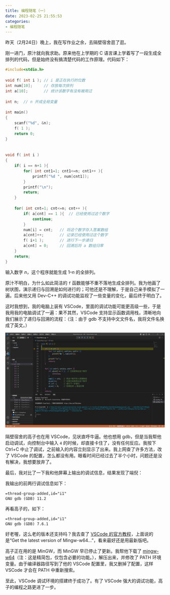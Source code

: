 ```yaml
---
title: 编程随笔（一）
date: 2023-02-25 21:55:53
categories:
- 编程随笔
---
```

昨天（2月24日）晚上，我在写作业之余，去隔壁宿舍逛了逛。

刚一进门，原汁就向我求助。原来他在上学期的 C 语言课上学着写了一段生成全排列的代码，但是始终没有搞清楚代码的工作原理。代码如下：
``` c
#include<stdio.h>

void f( int i ); // i 是正在执行的位数
int num[10];     // 存放每次排列
int a[10];       // 统计该数字有没有被用过

int n;  // n 开成全局变量

int main()
{
	scanf("%d", &n);
	f( 1 );
	return 0;
}


void f( int i )
{
	if( i == n+1 ){
		for( int cnt1=1; cnt1<=n; cnt1++ ){
			printf("%d ", num[cnt1]);
		}
		printf("\n");
		return;
	}
	
	for( int cnt=1; cnt<=n; cnt++ ){
		if( a[cnt] == 1 ){  // 已经使用过这个数字
			continue;
		}
		num[i] = cnt;   // 将这个数字存入答案数组
		a[cnt]++;       // 记录已经使用过这个数字
		f( i+1 );       // 进行下一步递归
		a[cnt] = 0;     // 回溯后将 a 数组归零
	}
	return;
}
```
输入数字 *n*，这个程序就能生成 1&ndash;*n* 的全排列。

原汁不明白，为什么如此简洁的 `f` 函数能够不重不落地生成全排列。我为他画了树状图，演示递归与回溯是如何进行的；可他还是不理解，于是自己亲手模拟了一遍。后来他又用 Dev-C++ 的调试功能监视了一些变量的变化，最后终于明白了。

这时我想到，我的电脑上装有 VSCode，里面的调试功能可能更高级一些，于是我用我的电脑调试了一遍：果不其然，VSCode 支持显示函数调用栈，清晰地向我们展示了递归与回溯的流程：（注：由于 gdb 不支持中文文件名，我将文件名换成了英文。）

![调试界面](/images/programming-1-debug.png)

隔壁宿舍的高子也在用 VSCode，见状直呼牛逼。他也想用 gdb，但是当我帮他启动调试，向控制台中输入 `4` 的时候，却直接卡住了，没有任何反应。我按下 Ctrl+C 中止了调试，之前输入的内容立刻显示了出来。我上网查了许多方法，改了 VSCode 的配置，怎么都没有用。眼看时间已经过去了半个小时，问题还是没有解决，我想要放弃了。

最后，我对比了一下我和他屏幕上输出的调试信息，结果发现了端倪：

我输出的前两行调试信息如下：
```
=thread-group-added,id="i1"
GNU gdb (GDB) 11.2
```

再看高子的，如下：
```
=thread-group-added,id="i1"
GNU gdb (GDB) 7.6.1
```

好老喔，这么老的版本还支持吗？我去查了 [VSCode 的官方教程](https://code.visualstudio.com/docs/cpp/config-mingw)，上面说的是“Get the latest version of Mingw-w64…”，看来最好还是用最新版吧。

高子正在用的是 MinGW，而 MinGW 早已停止了更新。我帮他下载了 [mingw-w64](https://github.com/niXman/mingw-builds-binaries)（注：这是精简包，仅包含必要的功能。），解压出来，并修改了 PATH 环境变量。由于编译器路径写到了他的 VSCode 配置里，我又删掉了配置，这样 VSCode 才会在 PATH 中重新搜索。

至此，VSCode 调试环境的搭建终于成功了。有了 VSCode 强大的调试功能，高子的编程之路更进了一步。
